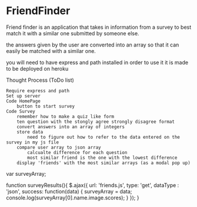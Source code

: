 # FriendFinder

Friend finder is an application that takes in information from a survey to best match it with a similar one submitted by someone else.

the answers given by the user are converted into an array so that it can easily be matched with a similar one.

you will need to have express and path installed in order to use it
it is made to be deployed on heroku

Thought Process (ToDo list)

    Require express and path
    Set up server
    Code HomePage
        button to start survey
    Code Survey
        remember how to make a quiz like form
        ten question with the stongly agree strongly disagree format
        convert answers into an array of integers
        store data
            need to figure out how to refer to the data entered on the survey in my js file
        compare user array to json array
            calcualte difference for each question
            most similar friend is the one with the lowest difference
        display 'friends' with the most similar arrays (as a modal pop up)


var surveyArray;

function surveyResults(){
    $.ajax({
        url: 'friends.js',
        type: 'get',
        dataType : 'json',
        success: function(data) {
            surveyArray = data;
            console.log(surveyArray[0].name.image.scores);
        }
    });
}